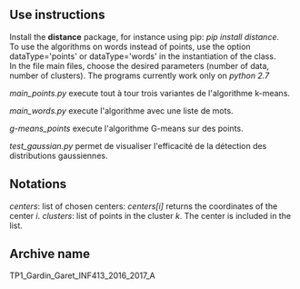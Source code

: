Use instructions
----------------
Install the **distance** package, for instance using pip: _pip install distance_.  
To use the algorithms on words instead of points, use the option dataType='points' 
or dataType='words' in the instantiation of the class.  
In the file main files, choose the desired parameters (number of data, number of clusters).
The programs currently work only on _python 2.7_

_main_points.py_ execute tout à tour trois variantes de l'algorithme k-means.

_main_words.py_ execute l'algorithme avec une liste de mots.

_g-means_points_ execute l'algorithme G-means sur des points.

_test_gaussian.py_ permet de visualiser l'efficacité de la détection des distributions gaussiennes.


Notations
---------
_centers_: list of chosen centers: _centers[i]_ returns the coordinates of the center _i_.
_clusters_: list of points in the cluster _k_. The center is included in the list.


Archive name
------------
TP1_Gardin_Garet_INF413_2016_2017_A
